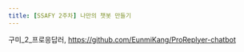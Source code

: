 ```yaml
---
title: [SSAFY 2주차] 나만의 챗봇 만들기
---
```



구미_2_프로응답러, https://github.com/EunmiKang/ProReplyer-chatbot
